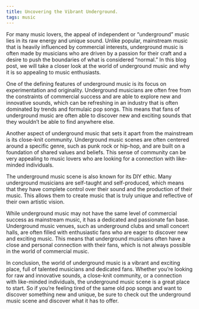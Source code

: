 ```yaml
---
title: Uncovering the Vibrant Underground.
tags: music
---
```


For many music lovers, the appeal of independent or “underground” music lies in its raw energy and unique sound. Unlike popular, mainstream music that is heavily influenced by commercial interests, underground music is often made by musicians who are driven by a passion for their craft and a desire to push the boundaries of what is considered “normal.” In this blog post, we will take a closer look at the world of underground music and why it is so appealing to music enthusiasts.

One of the defining features of underground music is its focus on experimentation and originality. Underground musicians are often free from the constraints of commercial success and are able to explore new and innovative sounds, which can be refreshing in an industry that is often dominated by trends and formulaic pop songs. This means that fans of underground music are often able to discover new and exciting sounds that they wouldn’t be able to find anywhere else.

Another aspect of underground music that sets it apart from the mainstream is its close-knit community. Underground music scenes are often centered around a specific genre, such as punk rock or hip-hop, and are built on a foundation of shared values and beliefs. This sense of community can be very appealing to music lovers who are looking for a connection with like-minded individuals.

The underground music scene is also known for its DIY ethic. Many underground musicians are self-taught and self-produced, which means that they have complete control over their sound and the production of their music. This allows them to create music that is truly unique and reflective of their own artistic vision.

While underground music may not have the same level of commercial success as mainstream music, it has a dedicated and passionate fan base. Underground music venues, such as underground clubs and small concert halls, are often filled with enthusiastic fans who are eager to discover new and exciting music. This means that underground musicians often have a close and personal connection with their fans, which is not always possible in the world of commercial music.

In conclusion, the world of underground music is a vibrant and exciting place, full of talented musicians and dedicated fans. Whether you’re looking for raw and innovative sounds, a close-knit community, or a connection with like-minded individuals, the underground music scene is a great place to start. So if you’re feeling tired of the same old pop songs and want to discover something new and unique, be sure to check out the underground music scene and discover what it has to offer.